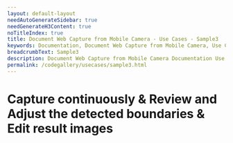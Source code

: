 ```yaml
---
layout: default-layout
needAutoGenerateSidebar: true
needGenerateH3Content: true
noTitleIndex: true
title: Document Web Capture from Mobile Camera - Use Cases - Sample3
keywords: Documentation, Document Web Capture from Mobile Camera, Use Cases, Sample3
breadcrumbText: Sample3
description: Document Web Capture from Mobile Camera Documentation Use Cases Sample3
permalink: /codegallery/usecases/sample3.html
---
```


# Capture continuously & Review and Adjust the detected boundaries & Edit result images